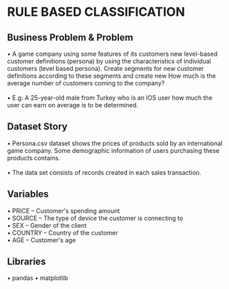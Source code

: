 # RULE BASED CLASSIFICATION

## Business Problem & Problem

• A game company using some features of its customers new level-based customer definitions (persona) by using the characteristics of individual customers (level based persona). Create segments for new customer definitions according to these segments and create new How much is the average number of customers coming to the company? <br/><br/>
• E.g: A 25-year-old male from Turkey who is an IOS user how much the user can earn on average is to be determined. 

## Dataset Story
• Persona.csv dataset shows the prices of products sold by an international game company. Some demographic information of users purchasing these products contains. <br/><br/>
• The data set consists of records created in each sales transaction.

## Variables
• PRICE – Customer's spending amount<br/>
• SOURCE – The type of device the customer is connecting to<br/>
• SEX – Gender of the client<br/>
• COUNTRY – Country of the customer<br/>
• AGE – Customer's age<br/>

## Libraries
• pandas
• matplotlib

